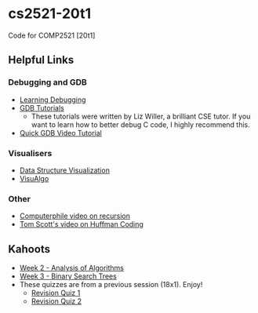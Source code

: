 # cs2521-20t1
Code for COMP2521 [20t1]

## Helpful Links
### Debugging and GDB
- [Learning Debugging](https://www.cse.unsw.edu.au/~learn/debugging/)
- [GDB Tutorials](https://www.cse.unsw.edu.au/~learn/debugging/modules/all_gdb/)
  - These tutorials were written by Liz Willer, a brilliant CSE tutor. If you want to learn how to better debug C code, I highly recommend this.
- [Quick GDB Video Tutorial](https://www.youtube.com/watch?v=bWH-nL7v5F4)

### Visualisers
- [Data Structure Visualization](https://www.cs.usfca.edu/~galles/visualization/Algorithms.html)
- [VisuAlgo](https://visualgo.net/en)

### Other
- [Computerphile video on recursion](https://www.youtube.com/watch?v=Mv9NEXX1VHc)
- [Tom Scott's video on Huffman Coding](https://www.youtube.com/watch?v=JsTptu56GM8)

## Kahoots
- [Week 2 - Analysis of Algorithms](https://create.kahoot.it/details/comp2521-week-2/955b123d-32b1-47fe-baac-2da8878f4ed5)
- [Week 3 - Binary Search Trees](https://create.kahoot.it/details/comp2521-week-3/e5de378d-fd56-481b-b4ba-c2a8ec1fe627)
- These quizzes are from a previous session (18x1). Enjoy!
  - [Revision Quiz 1](https://play.kahoot.it/#/?quizId=8bacaee3-fa34-49ec-902c-32d910186ba3)
  - [Revision Quiz 2](https://play.kahoot.it/#/?quizId=2ca83624-6b14-4de6-94ce-28b2d601ef15)
